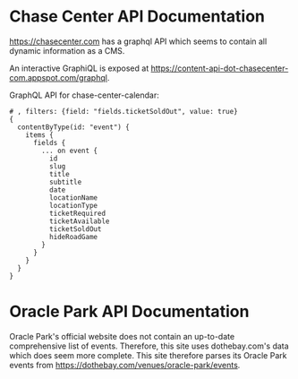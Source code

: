 Chase Center API Documentation
==============================

https://chasecenter.com has a graphql API which seems to contain all dynamic information as a CMS.

An interactive GraphiQL is exposed at https://content-api-dot-chasecenter-com.appspot.com/graphql.

GraphQL API for chase-center-calendar:

```grqphql
# , filters: {field: "fields.ticketSoldOut", value: true}
{
  contentByType(id: "event") {
    items {
      fields {
        ... on event {
          id
          slug
          title
          subtitle
          date
          locationName
          locationType
          ticketRequired
          ticketAvailable
          ticketSoldOut
          hideRoadGame
        }
      }
    }
  }
}
```

Oracle Park API Documentation
=============================

Oracle Park's official website does not contain an up-to-date comprehensive list of events.
Therefore, this site uses dothebay.com's data which does seem more complete.  This site
therefore parses its Oracle Park events from https://dothebay.com/venues/oracle-park/events.
